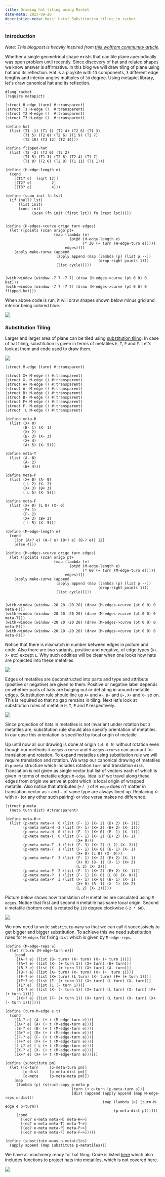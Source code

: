 ```yaml
---   
title: Drawing hat tiling using Racket
date-meta: 2023-09-20
description-meta: Hats! Hats! Substitution tiling in racket
---
```


### Introduction  
 _Note: This blogpost is heavily inspired from [this wolfram community article](https://community.wolfram.com/groups/-/m/t/2858759)_. 

Whether a single geometrical shape exists that can tile plane aperiodically was open problem until recently. Since discovery of hat and related 
shapes we know answer is affirmative. In this blog we will draw tiling of plane using hat and its reflection. Hat is a ploykite with `13` components, 
`3` different edge lengths and interior angles multiples of `30` degree. Using metapict library, let's draw canonical hat and its reflection.  

~~~{.racket}
#lang racket
(require metapict)

(struct H-edge (turn) #:transparent)
(struct T1 H-edge ()  #:transparent)
(struct T2 H-edge ()  #:transparent)
(struct T3 H-edge ()  #:transparent)

(define hat
  (list (T1 -1) (T1 1) (T2 4) (T2 6) (T1 3)
        (T1 5) (T2 8) (T2 6) (T1 9) (T1 7)
        (T2 10) (T3 12) (T2 14)))

(define flipped-hat
  (list (T2 -2) (T3 0) (T2 2)
        (T1 5) (T1 3) (T2 6) (T2 4) (T1 7)
        (T1 9) (T2 6) (T2 8) (T1 11) (T1 1)))

(define (H-edge-length e)
  (cond
    [(T1? e)  (sqrt 12)]
    [(T2? e)         2]
    [(T3? e)         4]))

(define (scan init fn lst)
  (if (null? lst)
      (list init)
      (cons init
            (scan (fn init (first lst)) fn (rest lst)))))


(define (H-edges->curve origo turn edges)
  (let ([points (scan origo pt+
                      (map (lambda (e)
                             (pt@d (H-edge-length e)
                                   (* 30 (+ turn (H-edge-turn e)))))
                           edges))])
    (apply make-curve (append
                       (apply append (map (lambda (p) (list p --))
                                          (drop-right points 1)))
                       (list cycle)))))


(with-window (window -7 7 -7 7) (draw (H-edges->curve (pt 0 0) 0 hat)))
(with-window (window -7 7 -7 7) (draw (H-edges->curve (pt 0 0) 0 flipped-hat)))
~~~

When above code is run, it will draw shapes shown below minus grid and interior being colored blue.

![](../../../img/hat.png)

### Substitution Tiling 

Larger and larger area of plane can be tiled using [substitution tiling](https://en.wikipedia.org/wiki/Substitution_tiling). In case of hat tiling, substitution is given in 
terms of metatiles `H`, `T`, `P` and `F`. Let's look at them and code used to draw them.  

![](../../../img/metatile.png)

~~~{.racket}
(struct M-edge (turn) #:transparent)

(struct X+ M-edge () #:transparent)
(struct X- M-edge () #:transparent)
(struct A+ M-edge () #:transparent)
(struct A- M-edge () #:transparent)
(struct B+ M-edge () #:transparent)
(struct B- M-edge () #:transparent)
(struct F+ M-edge () #:transparent)
(struct F- M-edge () #:transparent)
(struct  L M-edge () #:transparent)

(define meta-H
  (list (X+ 0)
        (B- 1) (X- 1)
        (X+ 2)
        (B- 3) (X- 3)
        (X+ 4)
        (A+ 5) (X- 5)))

(define meta-T
  (list (A- 0)
        (A- 2)
        (B+ 4)))

(define meta-P
  (list (X+ 0) (A- 0)
        ( L 2) (X- 2)
        (X+ 3) (B+ 3)
        ( L 5) (X- 5)))

(define meta-F
  (list (X+ 0) (L 0) (X- 0)
        (F+ 1)
        (F- 2)
        (X+ 3) (B+ 3)
        ( L 5) (X- 5)))

(define (M-edge-length e)
  (cond
    [(or (A+? e) (A-? e) (B+? e) (B-? e)) 12]
    [else 4]))

(define (M-edges->curve origo turn edges)
  (let ([points (scan origo pt+
                      (map (lambda (e)
                             (pt@d (M-edge-length e)
                                   (* 60 (+ turn (M-edge-turn e)))))
                           edges))])
    (apply make-curve (append
                       (apply append (map (lambda (p) (list p --))
                                          (drop-right points 1)))
                       (list cycle)))))


(with-window (window -20 20 -20 20) (draw (M-edges->curve (pt 0 0) 0 meta-H)))
(with-window (window -20 20 -20 20) (draw (M-edges->curve (pt 0 0) 0 meta-T)))
(with-window (window -20 20 -20 20) (draw (M-edges->curve (pt 0 0) 0 meta-P)))
(with-window (window -20 20 -20 20) (draw (M-edges->curve (pt 0 0) 0 meta-F)))
~~~

Notice that there is mismatch in number between edges in picture and code. Also there are two variants, 
positive and negative, of edge types (`X+`, `X-` etc) except `L`. Why such oddities will be clear when one
looks how hats are projected into these metatiles.

![](../../../img/projection-hat.png)

Edges of metatiles are deconstructed into parts and type and attribute (positive or negative) are given to them. Positive or 
negative label depends on whether parts of hats are bulging out or deflating in around metatile edges. Substitution rule should 
line up `A+` and `A-`, `B+` and `B-`, `X+` and `X-` so on. This is required so that no gap remains in tiling. Next let's look at 
substitution rules of metatile `H`, `T`, `P` and `F` respectively.

![](../../../img/extend-metatile.png)

Since projection of hats in metatiles is not invariant under rotation but `3` metatiles are, substitution rule should also
specify orientation of metatiles. In our case this orientation is specified by local origin of metatile.

Up until now all our drawing is done at origin `(pt 0 0)` without rotation even though our methods `H-edges->curve` and
`M-edges->curve` can account for translation and rotation. To expand metatiles using substitution rule we will require translation
and rotation. We wrap our canonical drawing of metatiles in `p-meta` structure which includes rotation `turn` and translation
`dist`. Translation is not given as single vector but list of vectors each of which is given in terms of metatile edges `M-edge`. 
Idea is if we travel along these edges from origin we arrive at point which is local origin of wrapped metatile. Also notice 
that attributes (`+` / `-`) of `M-edge` does n't matter in translation vector as `+` and `-` of same type are always lined up. Replacing 
`X+` with `X-` (or any other such pairing) or vice versa makes no difference.

~~~{.racket}
(struct p-meta
  (meta turn dist) #:transparent)

(define meta-H~>
  (list (p-meta meta-H  0 (list (F- 1) (X+ 2) (B+ 2) (X- 1)))
        (p-meta meta-H -2 (list (F- 1) (X+ 2) (B+ 2) (X- 1)))
        (p-meta meta-H  0 (list (F- 1) (X+ 0) (B- 1) (X- 1)))
        (p-meta meta-T  0 (list (F- 1) (X+ 2) (B+ 2) (X- 1)
                                (X+ 0)))
        (p-meta meta-F -1 (list (F- 3) (X+ 2) (L 2) (X- 2)))
        (p-meta meta-F  1 (list (F- 1) (X+ 0) (B- 1) (X- 1)
                                (X+ 0) (L 0) (X- 0)))
        (p-meta meta-F  3 (list (F- 1) (X+ 2) (B+ 2) (X- 1)
                                (X+ 0) (B- 1) (X- 1) (X+ 2)
                                (L 2) (X- 2)))
        (p-meta meta-P  2 (list (F- 1) (X+ 2) (B+ 2) (X- 1)))
        (p-meta meta-P  1 (list (F- 1) (X+ 0) (L 0) (X- 0)))
        (p-meta meta-P  3 (list (F- 1) (X+ 0) (B- 1) (X- 1)
                                (X+ 0) (B- 1) (X- 1) (X+ 2)
                                (L 2) (X- 2)))))
~~~

Picture below shows how translation of `H` metatiles are calculated using `M-edges`. Notice that first and
second `H` metatile has same local origin. Second `H` metatile (bottom one) is rotated by `120` degree clockwise (`-2 * 60`). 

![](../../../img/H-origin.png)

We now need to write `substitute-many` so that we can call it successively to get bigger and bigger substitution. To achieve this
we need substitution rules for `M-edges` for fixing `dist` which is given by `M-edge-reps`.

~~~{.racket}
(define (M-edge-reps e)
  (let ([turn (M-edge-turn e)])
    (cond
     [(A-? e) (list (B- turn) (X- turn) (X+ (+ turn 1)))]
     [(A+? e) (list (X- (+ turn 1)) (X+ turn) (B+ turn))]
     [(B-? e) (list (X- (+ turn 1)) (X+ turn) (A- turn))]
     [(B+? e) (list (A+ turn) (X- turn) (X+ (+  turn 1)))]
     [(F-? e) (list (X+ turn) (L turn) (X- turn) (F+ (+ turn 1)))]
     [(F+? e) (list (F- (+ turn 1)) (X+ turn) (L turn) (X- turn))]
     [(L? e)  (list (L (- turn 1)))]
     [(X-? e) (list (X- (- turn 1)) (X+ turn) (L turn) (X- turn) (F+ (+ turn 1)))]
     [(X+? e) (list (F- (+ turn 1)) (X+ turn) (L turn) (X- turn) (X+ (- turn 1)))])))

(define (turn-M-edge e t)
  (cond
    [(A-? e) (A- (+ t (M-edge-turn e)))]
    [(A+? e) (A+ (+ t (M-edge-turn e)))]
    [(B-? e) (B- (+ t (M-edge-turn e)))]
    [(B+? e) (B+ (+ t (M-edge-turn e)))]
    [(F-? e) (F- (+ t (M-edge-turn e)))]
    [(F+? e) (F+ (+ t (M-edge-turn e)))]
    [( L? e) ( L (+ t (M-edge-turn e)))]
    [(X-? e) (X- (+ t (M-edge-turn e)))]
    [(X+? e) (X+ (+ t (M-edge-turn e)))]))

(define (substitute pm)
  (let ([o-turn     (p-meta-turn pm)]
        [o-dist     (p-meta-dist pm)]
        [o-meta     (p-meta-meta pm)])
    (map
     (lambda (p) (struct-copy p-meta p
                              [turn (+ o-turn (p-meta-turn p))]
                              [dist (append (apply append (map M-edge-reps o-dist))
                                            (map (lambda (e) (turn-M-edge e o-turn))
                                                 (p-meta-dist p)))]))
     (cond
       [(eq? o-meta meta-H) meta-H~>]
       [(eq? o-meta meta-T) meta-T~>]
       [(eq? o-meta meta-P) meta-P~>]
       [(eq? o-meta meta-F) meta-F~>]))))

(define (substitute-many p-metatiles)
  (apply append (map substitute p-metatiles)))
~~~

We have all machinery ready for hat tiling. Code is listed [here](https://gist.github.com/rdivyanshu/2d71e604917aa4893a701ca7f71c67b4)
which also includes functions to project hats into metatiles, which is not covered here.  

![](../../../img/Hat-tiling.png)